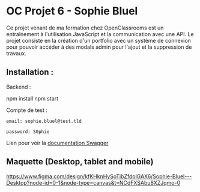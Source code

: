 # OC Projet 6 - Sophie Bluel

Ce projet venant de ma formation chez OpenClassrooms est un entraînement à l'utilisation JavaScript et la communication avec une API. 
Le projet consiste en la création d'un portfolio avec un système de connexion pour pouvoir accéder à des modals admin pour l'ajout et la suppression de travaux.


## Installation :

Backend : 

npm install
npm start

Compte de test : 

```
email: sophie.bluel@test.tld

password: S0phie
```

Lien pour voir la
[documentation Swagger](http://localhost:5678/api-docs/)

## Maquette (Desktop, tablet and mobile)

https://www.figma.com/design/kfKHknHySoTibZfdolGAX6/Sophie-Bluel---Desktop?node-id=0-1&node-type=canvas&t=NCdFXSAbu8XZJqmo-0
